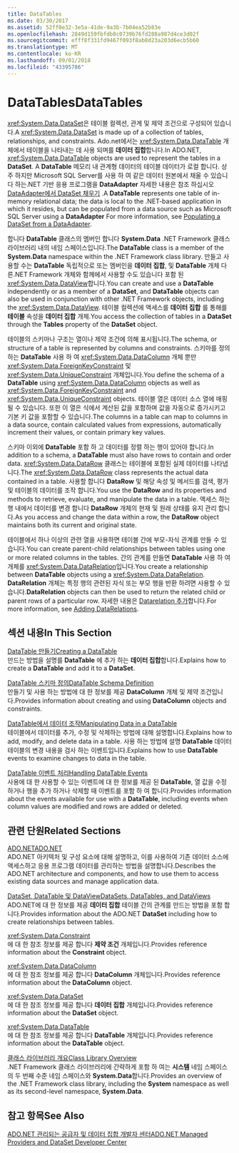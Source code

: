 ```yaml
---
title: DataTables
ms.date: 03/30/2017
ms.assetid: 52ff0e32-3e5a-41de-9a3b-7b04ea52b83e
ms.openlocfilehash: 2849d159fbfdb0c0739b76fd288a987d4ce3d02f
ms.sourcegitcommit: efff8f331fd9467f093f8ab8d23a203d6ecb5b60
ms.translationtype: MT
ms.contentlocale: ko-KR
ms.lasthandoff: 09/01/2018
ms.locfileid: "43395786"
---
```

# <a name="datatables"></a><span data-ttu-id="4697e-102">DataTables</span><span class="sxs-lookup"><span data-stu-id="4697e-102">DataTables</span></span>
<span data-ttu-id="4697e-103"><xref:System.Data.DataSet>은 테이블 컬렉션, 관계 및 제약 조건으로 구성되어 있습니다.</span><span class="sxs-lookup"><span data-stu-id="4697e-103">A <xref:System.Data.DataSet> is made up of a collection of tables, relationships, and constraints.</span></span> <span data-ttu-id="4697e-104">Ado.net에서는 <xref:System.Data.DataTable> 개체에서 테이블을 나타내는 데 사용 되며를 **데이터 집합**합니다.</span><span class="sxs-lookup"><span data-stu-id="4697e-104">In ADO.NET, <xref:System.Data.DataTable> objects are used to represent the tables in a **DataSet**.</span></span> <span data-ttu-id="4697e-105">A **DataTable** 메모리 내 관계형 데이터의 테이블 데이터가 로컬 합니다. 상주 하지만 Microsoft SQL Server를 사용 하 여 같은 데이터 원본에서 채울 수 있습니다 하는.NET 기반 응용 프로그램을 **DataAdapter** 자세한 내용은 참조 하십시오 [DataAdapter에서 DataSet 채우기](../../../../../docs/framework/data/adonet/populating-a-dataset-from-a-dataadapter.md) .</span><span class="sxs-lookup"><span data-stu-id="4697e-105">A **DataTable** represents one table of in-memory relational data; the data is local to the .NET-based application in which it resides, but can be populated from a data source such as Microsoft SQL Server using a **DataAdapter** For more information, see [Populating a DataSet from a DataAdapter](../../../../../docs/framework/data/adonet/populating-a-dataset-from-a-dataadapter.md).</span></span>  
  
 <span data-ttu-id="4697e-106">합니다 **DataTable** 클래스의 멤버인 합니다 **System.Data** .NET Framework 클래스 라이브러리 내의 네임 스페이스입니다.</span><span class="sxs-lookup"><span data-stu-id="4697e-106">The **DataTable** class is a member of the **System.Data** namespace within the .NET Framework class library.</span></span> <span data-ttu-id="4697e-107">만들고 사용할 수는 **DataTable** 독립적으로 또는 멤버인을 **데이터 집합**, 및 **DataTable** 개체 다른.NET Framework 개체와 함께에서 사용할 수도 있습니다 포함 된 <xref:System.Data.DataView>합니다.</span><span class="sxs-lookup"><span data-stu-id="4697e-107">You can create and use a **DataTable** independently or as a member of a **DataSet**, and **DataTable** objects can also be used in conjunction with other .NET Framework objects, including the <xref:System.Data.DataView>.</span></span> <span data-ttu-id="4697e-108">테이블 컬렉션에 액세스를 **데이터 집합** 를 통해를 **테이블** 속성을 **데이터 집합** 개체.</span><span class="sxs-lookup"><span data-stu-id="4697e-108">You access the collection of tables in a **DataSet** through the **Tables** property of the **DataSet** object.</span></span>  
  
 <span data-ttu-id="4697e-109">테이블의 스키마나 구조는 열이나 제약 조건에 의해 표시됩니다.</span><span class="sxs-lookup"><span data-stu-id="4697e-109">The schema, or structure of a table is represented by columns and constraints.</span></span> <span data-ttu-id="4697e-110">스키마를 정의 하는 **DataTable** 사용 하 여 <xref:System.Data.DataColumn> 개체 뿐만 <xref:System.Data.ForeignKeyConstraint> 및 <xref:System.Data.UniqueConstraint> 개체입니다.</span><span class="sxs-lookup"><span data-stu-id="4697e-110">You define the schema of a **DataTable** using <xref:System.Data.DataColumn> objects as well as <xref:System.Data.ForeignKeyConstraint> and <xref:System.Data.UniqueConstraint> objects.</span></span> <span data-ttu-id="4697e-111">테이블 열은 데이터 소스 열에 매핑될 수 있습니다. 또한 이 열은 식에서 계산된 값을 포함하며 값을 자동으로 증가시키고 기본 키 값을 포함할 수 있습니다.</span><span class="sxs-lookup"><span data-stu-id="4697e-111">The columns in a table can map to columns in a data source, contain calculated values from expressions, automatically increment their values, or contain primary key values.</span></span>  
  
 <span data-ttu-id="4697e-112">스키마 이외에 **DataTable** 포함 하 고 데이터를 정렬 하는 행이 있어야 합니다.</span><span class="sxs-lookup"><span data-stu-id="4697e-112">In addition to a schema, a **DataTable** must also have rows to contain and order data.</span></span> <span data-ttu-id="4697e-113"><xref:System.Data.DataRow> 클래스는 테이블에 포함된 실제 데이터를 나타냅니다.</span><span class="sxs-lookup"><span data-stu-id="4697e-113">The <xref:System.Data.DataRow> class represents the actual data contained in a table.</span></span> <span data-ttu-id="4697e-114">사용할 합니다 **DataRow** 및 해당 속성 및 메서드를 검색, 평가 및 테이블의 데이터를 조작 합니다.</span><span class="sxs-lookup"><span data-stu-id="4697e-114">You use the **DataRow** and its properties and methods to retrieve, evaluate, and manipulate the data in a table.</span></span> <span data-ttu-id="4697e-115">액세스 하는 행 내에서 데이터를 변경 합니다 **DataRow** 개체의 현재 및 원래 상태를 유지 관리 합니다.</span><span class="sxs-lookup"><span data-stu-id="4697e-115">As you access and change the data within a row, the **DataRow** object maintains both its current and original state.</span></span>  
  
 <span data-ttu-id="4697e-116">테이블에서 하나 이상의 관련 열을 사용하면 테이블 간에 부모-자식 관계를 만들 수 있습니다.</span><span class="sxs-lookup"><span data-stu-id="4697e-116">You can create parent-child relationships between tables using one or more related columns in the tables.</span></span> <span data-ttu-id="4697e-117">간의 관계를 만들면 **DataTable** 사용 하 여 개체를 <xref:System.Data.DataRelation>입니다.</span><span class="sxs-lookup"><span data-stu-id="4697e-117">You create a relationship between **DataTable** objects using a <xref:System.Data.DataRelation>.</span></span> <span data-ttu-id="4697e-118">**DataRelation** 개체는 특정 행의 관련된 자식 또는 부모 행을 반환 하려면 사용할 수 있습니다.</span><span class="sxs-lookup"><span data-stu-id="4697e-118">**DataRelation** objects can then be used to return the related child or parent rows of a particular row.</span></span> <span data-ttu-id="4697e-119">자세한 내용은 [Datarelation 추가](../../../../../docs/framework/data/adonet/dataset-datatable-dataview/adding-datarelations.md)합니다.</span><span class="sxs-lookup"><span data-stu-id="4697e-119">For more information, see [Adding DataRelations](../../../../../docs/framework/data/adonet/dataset-datatable-dataview/adding-datarelations.md).</span></span>  
  
## <a name="in-this-section"></a><span data-ttu-id="4697e-120">섹션 내용</span><span class="sxs-lookup"><span data-stu-id="4697e-120">In This Section</span></span>  
 [<span data-ttu-id="4697e-121">DataTable 만들기</span><span class="sxs-lookup"><span data-stu-id="4697e-121">Creating a DataTable</span></span>](../../../../../docs/framework/data/adonet/dataset-datatable-dataview/creating-a-datatable.md)  
 <span data-ttu-id="4697e-122">만드는 방법을 설명를 **DataTable** 에 추가 하는 **데이터 집합**합니다.</span><span class="sxs-lookup"><span data-stu-id="4697e-122">Explains how to create a **DataTable** and add it to a **DataSet**.</span></span>  
  
 [<span data-ttu-id="4697e-123">DataTable 스키마 정의</span><span class="sxs-lookup"><span data-stu-id="4697e-123">DataTable Schema Definition</span></span>](../../../../../docs/framework/data/adonet/dataset-datatable-dataview/datatable-schema-definition.md)  
 <span data-ttu-id="4697e-124">만들기 및 사용 하는 방법에 대 한 정보를 제공 **DataColumn** 개체 및 제약 조건입니다.</span><span class="sxs-lookup"><span data-stu-id="4697e-124">Provides information about creating and using **DataColumn** objects and constraints.</span></span>  
  
 [<span data-ttu-id="4697e-125">DataTable에서 데이터 조작</span><span class="sxs-lookup"><span data-stu-id="4697e-125">Manipulating Data in a DataTable</span></span>](../../../../../docs/framework/data/adonet/dataset-datatable-dataview/manipulating-data-in-a-datatable.md)  
 <span data-ttu-id="4697e-126">테이블에서 데이터를 추가, 수정 및 삭제하는 방법에 대해 설명합니다.</span><span class="sxs-lookup"><span data-stu-id="4697e-126">Explains how to add, modify, and delete data in a table.</span></span> <span data-ttu-id="4697e-127">사용 하는 방법에 설명 **DataTable** 데이터 테이블의 변경 내용을 검사 하는 이벤트입니다.</span><span class="sxs-lookup"><span data-stu-id="4697e-127">Explains how to use **DataTable** events to examine changes to data in the table.</span></span>  
  
 [<span data-ttu-id="4697e-128">DataTable 이벤트 처리</span><span class="sxs-lookup"><span data-stu-id="4697e-128">Handling DataTable Events</span></span>](../../../../../docs/framework/data/adonet/dataset-datatable-dataview/handling-datatable-events.md)  
 <span data-ttu-id="4697e-129">사용에 대 한 사용할 수 있는 이벤트에 대 한 정보를 제공 된 **DataTable**, 열 값을 수정 하거나 행을 추가 하거나 삭제할 때 이벤트를 포함 하 여 합니다.</span><span class="sxs-lookup"><span data-stu-id="4697e-129">Provides information about the events available for use with a **DataTable**, including events when column values are modified and rows are added or deleted.</span></span>  
  
## <a name="related-sections"></a><span data-ttu-id="4697e-130">관련 단원</span><span class="sxs-lookup"><span data-stu-id="4697e-130">Related Sections</span></span>  
 [<span data-ttu-id="4697e-131">ADO.NET</span><span class="sxs-lookup"><span data-stu-id="4697e-131">ADO.NET</span></span>](../../../../../docs/framework/data/adonet/index.md)  
 <span data-ttu-id="4697e-132">ADO.NET 아키텍처 및 구성 요소에 대해 설명하고, 이를 사용하여 기존 데이터 소스에 액세스하고 응용 프로그램 데이터를 관리하는 방법을 설명합니다.</span><span class="sxs-lookup"><span data-stu-id="4697e-132">Describes the ADO.NET architecture and components, and how to use them to access existing data sources and manage application data.</span></span>  
  
 [<span data-ttu-id="4697e-133">DataSet, DataTable 및 DataView</span><span class="sxs-lookup"><span data-stu-id="4697e-133">DataSets, DataTables, and DataViews</span></span>](../../../../../docs/framework/data/adonet/dataset-datatable-dataview/index.md)  
 <span data-ttu-id="4697e-134">ADO.NET에 대 한 정보를 제공 **데이터 집합** 테이블 간의 관계를 만드는 방법을 포함 합니다.</span><span class="sxs-lookup"><span data-stu-id="4697e-134">Provides information about the ADO.NET **DataSet** including how to create relationships between tables.</span></span>  
  
 <xref:System.Data.Constraint>  
 <span data-ttu-id="4697e-135">에 대 한 참조 정보를 제공 합니다 **제약 조건** 개체입니다.</span><span class="sxs-lookup"><span data-stu-id="4697e-135">Provides reference information about the **Constraint** object.</span></span>  
  
 <xref:System.Data.DataColumn>  
 <span data-ttu-id="4697e-136">에 대 한 참조 정보를 제공 합니다 **DataColumn** 개체입니다.</span><span class="sxs-lookup"><span data-stu-id="4697e-136">Provides reference information about the **DataColumn** object.</span></span>  
  
 <xref:System.Data.DataSet>  
 <span data-ttu-id="4697e-137">에 대 한 참조 정보를 제공 합니다 **데이터 집합** 개체입니다.</span><span class="sxs-lookup"><span data-stu-id="4697e-137">Provides reference information about the **DataSet** object.</span></span>  
  
 <xref:System.Data.DataTable>  
 <span data-ttu-id="4697e-138">에 대 한 참조 정보를 제공 합니다 **DataTable** 개체입니다.</span><span class="sxs-lookup"><span data-stu-id="4697e-138">Provides reference information about the **DataTable** object.</span></span>  
  
 [<span data-ttu-id="4697e-139">클래스 라이브러리 개요</span><span class="sxs-lookup"><span data-stu-id="4697e-139">Class Library Overview</span></span>](../../../../../docs/standard/class-library-overview.md)  
 <span data-ttu-id="4697e-140">.NET Framework 클래스 라이브러리에 간략하게 포함 하 여는 **시스템** 네임 스페이스의 두 번째 수준 네임 스페이스와 **System.Data**합니다.</span><span class="sxs-lookup"><span data-stu-id="4697e-140">Provides an overview of the .NET Framework class library, including the **System** namespace as well as its second-level namespace, **System.Data**.</span></span>  
  
## <a name="see-also"></a><span data-ttu-id="4697e-141">참고 항목</span><span class="sxs-lookup"><span data-stu-id="4697e-141">See Also</span></span>  
 [<span data-ttu-id="4697e-142">ADO.NET 관리되는 공급자 및 데이터 집합 개발자 센터</span><span class="sxs-lookup"><span data-stu-id="4697e-142">ADO.NET Managed Providers and DataSet Developer Center</span></span>](https://go.microsoft.com/fwlink/?LinkId=217917)
